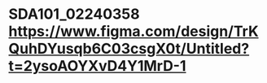 # SDA101_02240358 https://www.figma.com/design/TrKQuhDYusqb6C03csgX0t/Untitled?t=2ysoAOYXvD4Y1MrD-1 

